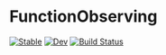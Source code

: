 # FunctionObserving

[![Stable](https://img.shields.io/badge/docs-stable-blue.svg)](https://pengwyn.github.io/FunctionObserving.jl/stable)
[![Dev](https://img.shields.io/badge/docs-dev-blue.svg)](https://pengwyn.github.io/FunctionObserving.jl/dev)
[![Build Status](https://travis-ci.com/pengwyn/FunctionObserving.jl.svg?branch=master)](https://travis-ci.com/pengwyn/FunctionObserving.jl)
